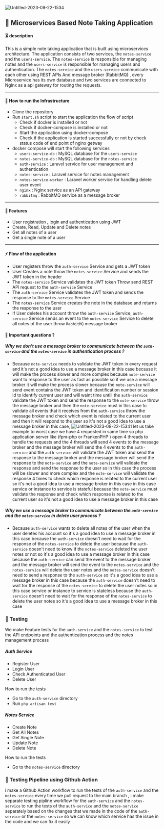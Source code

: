 ![Untitled-2023-08-22-1534](https://github.com/user-attachments/assets/ae33a215-d030-4939-8c22-9572b0ff984b)

## 🚀 Microservices Based Note Taking Application

#### ⏳ description
This is a simple note taking application that is built using microservices architecture. The application consists of two services, the `notes-service` and the `users-service`. The `notes-service` is responsible for managing notes and the `users-service` is responsible for managing users and authentication. The `notes-service` and the `users-service` communicate with each other using REST APIs And message broker (RabbitMQ) , every Microservice has its own database and two services are connected to Nginx as a api gateway for routing the requests.


---
#### 🚀 How to run the Infrastructure
- Clone the repository
- Run `start.sh` script to start the application the flow of script 
    - Check if docker is installed or not
    - Check if docker-compose is installed or not
    - Start the application using docker-compose
    - Check if the application is started successfully or not by check status code of end point of nginx getway
- docker compose will start the following services
    - `users-service-db` : MySQL database for the `users-service`
    - `notes-service-db` : MySQL database for the `notes-service`
    - `auth-service` : Laravel service for user management and authentication
    - `notes-service` : Laravel service for notes management
    - `notes-service-worker` : Laravel worker service for handling delete user event
    - `nginx` : Nginx service as an API gateway
    - `rabbitmq` : RabbitMQ service as a message broker

---
####  📝 Features
- User registration , login and authentication using JWT
- Create, Read, Update and Delete notes
- Get all notes of a user
- Get a single note of a user

---

####  ⚡ Flow of the application
- User registers throw the `auth-service` Service and gets a JWT token
- User Creates a note throw the `notes-service` Service and sends the JWT token in the header
- The `notes-service` Service validates the JWT token Throw send REST API request to the `auth-service` Service
- The `auth-service` Service validates the JWT token and sends the response to the `notes-service` Service
- The `notes-service` Service creates the note in the database and returns the response to the user
- If User deletes his account throw the `auth-service` Service, `auth-service` Service sends an event to the `notes-service` Service to delete all notes of the user throw `RabbitMQ` message broker

#### 🤿 Important questions ?
#####  Why we don't use a message broker to communicate between the `auth-service` and the `notes-service` in authentication process ?
- Because `note-service` needs to validate the JWT token in every request and it's not a good idea to use a message broker in this case because it will make the process slower and more complex because `note-service` want to response to the user as fast as possible so if we use a message broker it will make the process slower because the `note-service` will send event contains the JWT token and identification number or session id to identify current user and will waint time untill the `auth-service` validate the JWT token and send the response to the `note-service` throw the message broker and then the `note-service` must in this case to validate all events that it receives from the `auth-service` throw the message broker and check which event is related to the current user and then it will respond to the user so it's not a good idea to use a message broker in this case, 
![Untitled-2023-08-22-15341](https://github.com/user-attachments/assets/3f4a16dd-3b20-401c-accf-03edf46feb2c)
let us take example to worst case we have 4 requested in same time so php application server like (fpm-php or FrankenPHP ) open 4 threads to handle the requests and the 4 threads will send 4 events to the message broker and the message broker will send the 4 events to the `auth-service` and the `auth-service` will validate the JWT token and send the response to the message broker and the message broker will send the response to the `note-service` and the `note-service` will validate the response and send the response to the user so in this case the process will be slower and more complex and the `note-service` will validate the response 4 times to check which response is related to the current user so it's not a good idea to use a message broker in this case in this case service or instance to service is stateful because the `note-service` must validate the response and check which response is related to the current user so it's not a good idea to use a message broker in this case


#####  Why we use a message broker to communicate between the `auth-service` and the `notes-service` in delete user process ?

- Because `auth-service` wants to delete all notes of the user when the user deletes his account so it's a good idea to use a message broker in this case because the `auth-service` doesn't need to wait for the response of the `notes-service` to delete the user because the `auth-service` doesn't need to know if the `notes-service` deleted the user notes or not so it's a good idea to use a message broker in this case because the `auth-service` can send the event to the message broker and the message broker will send the event to the `notes-service` and the `notes-service` will delete the user notes and the `notes-service` doesn't need to send a response to the `auth-service` so it's a good idea to use a message broker in this case because the `auth-service` doesn't need to wait for the response of the `notes-service` to delete the user notes so in this case service or instance to service is stateless because the `auth-service` doesn't need to wait for the response of the `notes-service` to delete the user notes so it's a good idea to use a message broker in this case

### 🧪 Testing
We make Feature tests for the `auth-service` and the `notes-service` to test the API endpoints and the authentication process and the notes management process

##### Auth Service
- Register User
- Login User
- Check Authenticated User
- Delete User

How to run the tests
- Go to the `auth-service` directory
- Run `php artisan test`

##### Notes Service
- Create Note
- Get All Notes
- Get Single Note
- Update Note
- Delete Note

How to run the tests
- Go to the `notes-service` directory

### 🔬 Testing Pipeline using Github Action

i make a Github Action workflow to run the tests of the `auth-service` and the `notes-service` every time we pull request to the main branch , i make separate testing pipline workflow for the `auth-service` and the `notes-service` to run the tests of the `auth-service` and the `notes-service` separately based on the changes that we made in the code of the `auth-service` or the `notes-service` so we can know which service has the issue in the code and we can fix it easily